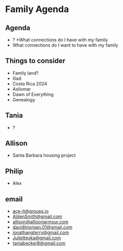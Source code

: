 # Family Agenda

## Agenda

* ?
*What connections do I have with my family
* What connections do I want to have with my family

## Things to consider

* Family land?
* Iliad
* Costa Rica 2024
* Asilomar
* Dawn of Everything
* Genealogy

## Tania

* ?

## Allison

* Santa Barbara housing project


## Philip

* Alex

## email

* [ace-it@groups.io](mailto:ace-it@groups.io)
* [AldenSmith@gmail.com](mailto:AldenSmith@gmail.com)
* [allison@allisonarmour.com](mailto:allison@allisonarmour.com)
* [davidlmorgan.01@gmail.com](mailto:davidlmorgan.01@gmail.com)
* [jonathangterry@gmail.com](mailto:jonathangterry@gmail.com)
* [Juliettevka@gmail.com](mailto:Juliettevka@gmail.com)
* [taniabecker8@gmail.com](mailto:taniabecker8@gmail.com)